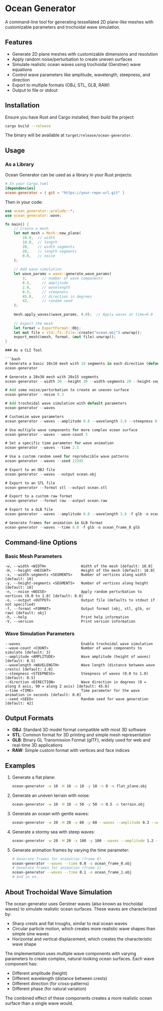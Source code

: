 # Ocean Generator

A command-line tool for generating tessellated 2D plane-like meshes with customizable parameters and trochoidal wave simulation.

## Features

- Generate 2D plane meshes with customizable dimensions and resolution
- Apply random noise/perturbation to create uneven surfaces
- Simulate realistic ocean waves using trochoidal (Gerstner) wave equations
- Control wave parameters like amplitude, wavelength, steepness, and direction
- Export to multiple formats (OBJ, STL, GLB, RAW)
- Output to file or stdout

## Installation

Ensure you have Rust and Cargo installed, then build the project:

```bash
cargo build --release
```

The binary will be available at `target/release/ocean-generator`.

## Usage

### As a Library

Ocean Generator can be used as a library in your Rust projects:

```toml
# In your Cargo.toml
[dependencies]
ocean-generator = { git = "https://your-repo-url.git" }
```

Then in your code:

```rust
use ocean_generator::prelude::*;
use ocean_generator::wave;

fn main() {
    // Create a mesh
    let mut mesh = Mesh::new_plane(
        10.0,  // width
        10.0,  // length
        20,    // width segments
        20,    // length segments
        0.0,   // noise
    );
    
    // Add wave simulation
    let wave_params = wave::generate_wave_params(
        3,       // number of wave components
        0.5,     // amplitude
        2.0,     // wavelength
        0.5,     // steepness
        45.0,    // direction in degrees
        42,      // random seed
    );
    
    mesh.apply_waves(&wave_params, 0.0);  // Apply waves at time=0.0
    
    // Export the mesh
    let format = ExportFormat::Obj;
    let mut file = std::fs::File::create("ocean.obj").unwrap();
    export_mesh(&mesh, format, &mut file).unwrap();
}

### As a CLI Tool

```bash
# Generate a basic 10x10 mesh with 10 segments in each direction (default)
ocean-generator

# Generate a 20x30 mesh with 20x15 segments
ocean-generator --width 20 --height 30 --width-segments 20 --height-segments 15

# Add some noise/perturbation to create an uneven surface
ocean-generator --noise 0.3

# Add trochoidal wave simulation with default parameters
ocean-generator --waves

# Customize wave parameters
ocean-generator --waves --amplitude 0.8 --wavelength 3.0 --steepness 0.7 --direction 30.0

# Use multiple wave components for more complex ocean surface
ocean-generator --waves --wave-count 5

# Set a specific time parameter for wave animation
ocean-generator --waves --time 2.5

# Use a custom random seed for reproducible wave patterns
ocean-generator --waves --seed 12345

# Export to an OBJ file
ocean-generator --waves --output ocean.obj

# Export to an STL file
ocean-generator --format stl --output ocean.stl

# Export to a custom raw format
ocean-generator --format raw --output ocean.raw

# Export to a GLB file
ocean-generator --waves --amplitude 0.8 --wavelength 3.0 -f glb -o ocean_model.glb

# Generate frames for animation in GLB format
ocean-generator --waves --time 0.0 -f glb -o ocean_frame_0.glb
```

## Command-line Options

### Basic Mesh Parameters

```
-w, --width <WIDTH>                Width of the mesh [default: 10.0]
-H, --height <HEIGHT>              Height of the mesh [default: 10.0]
-x, --width-segments <SEGMENTS>    Number of vertices along width [default: 10]
-y, --height-segments <SEGMENTS>   Number of vertices along height [default: 10]
-n, --noise <NOISE>                Apply random perturbation to vertices (0.0 to 1.0) [default: 0.0]
-o, --output <OUTPUT>              Output file (defaults to stdout if not specified)
-f, --format <FORMAT>              Output format (obj, stl, glb, or raw) [default: obj]
-h, --help                         Print help information
-V, --version                      Print version information
```

### Wave Simulation Parameters

```
--waves                            Enable trochoidal wave simulation
--wave-count <COUNT>               Number of wave components to simulate [default: 3]
--amplitude <AMPLITUDE>            Wave amplitude (height of waves) [default: 0.5]
--wavelength <WAVELENGTH>          Wave length (distance between wave crests) [default: 2.0]
--steepness <STEEPNESS>            Steepness of waves (0.0 to 1.0) [default: 0.5]
--direction <DIRECTION>            Wave direction in degrees (0 = along X axis, 90 = along Z axis) [default: 45.0]
--time <TIME>                      Time parameter for the wave animation in seconds [default: 0.0]
--seed <SEED>                      Random seed for wave generation [default: 42]
```

## Output Formats

- **OBJ**: Standard 3D model format compatible with most 3D software
- **STL**: Common format for 3D printing and simple mesh representation
- **GLB**: Binary GL Transmission Format (glTF), widely used for web and real-time 3D applications
- **RAW**: Simple custom format with vertices and face indices

## Examples

1. Generate a flat plane:
   ```bash
   ocean-generator -w 10 -H 10 -x 10 -y 10 -n 0 -o flat_plane.obj
   ```

2. Generate an uneven terrain with noise:
   ```bash
   ocean-generator -w 10 -H 10 -x 50 -y 50 -n 0.5 -o terrain.obj
   ```

3. Generate an ocean with gentle waves:
   ```bash
   ocean-generator -w 20 -H 20 -x 60 -y 60 --waves --amplitude 0.3 --wavelength 4.0 --steepness 0.4 -o gentle_ocean.obj
   ```

4. Generate a stormy sea with steep waves:
   ```bash
   ocean-generator -w 20 -H 20 -x 100 -y 100 --waves --amplitude 1.2 --wavelength 3.0 --steepness 0.8 --wave-count 5 -o stormy_sea.obj
   ```

5. Generate animation frames by varying the time parameter:
   ```bash
   # Generate frames for animation (frame 0)
   ocean-generator --waves --time 0.0 -o ocean_frame_0.obj
   # Generate frames for animation (frame 1)
   ocean-generator --waves --time 0.1 -o ocean_frame_1.obj
   # And so on...
   ```

## About Trochoidal Wave Simulation

The ocean generator uses Gerstner waves (also known as trochoidal waves) to simulate realistic ocean surfaces. These waves are characterized by:

- Sharp crests and flat troughs, similar to real ocean waves
- Circular particle motion, which creates more realistic wave shapes than simple sine waves
- Horizontal and vertical displacement, which creates the characteristic wave shape

The implementation uses multiple wave components with varying parameters to create complex, natural-looking ocean surfaces. Each wave component has:

- Different amplitude (height)
- Different wavelength (distance between crests)
- Different direction (for cross-patterns)
- Different phase (for natural variation)

The combined effect of these components creates a more realistic ocean surface than a single wave would.
